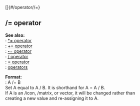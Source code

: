 []{#/operator//=}    
## /= operator    
**See also:**    
:   [\*= operator](ref/operator/*=)    
:   [+= operator](ref/operator/+=)    
:   [-= operator](ref/operator/-=)    
:   [/ operator](ref/operator//)    
:   [= operator](ref/operator/=)    
:   [operators](ref/operator)    
<!-- -->    
**Format:**    
:   A /= B    
Set A equal to A / B. It is shorthand for A = A / B.    
If A is an /icon, /matrix, or vector, it will be changed rather than    
creating a new value and re-assigning it to A.  